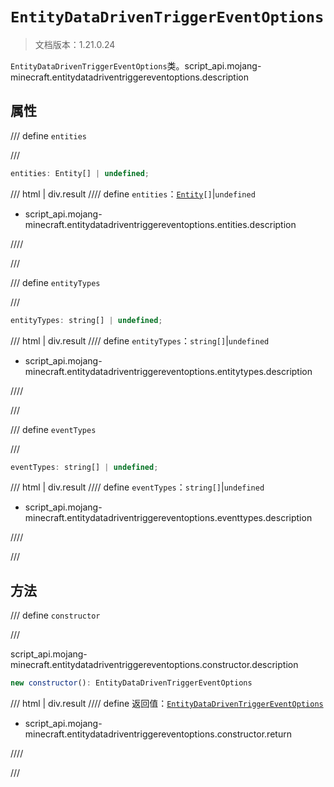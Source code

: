 # `EntityDataDrivenTriggerEventOptions`

> 文档版本：1.21.0.24

`EntityDataDrivenTriggerEventOptions`类。script_api.mojang-minecraft.entitydatadriventriggereventoptions.description

## 属性

/// define
`entities`


///

```js
entities: Entity[] | undefined;
```

/// html | div.result
//// define
`entities`：<code><a href="../entity/">Entity</a>[]</code>|`undefined`

- script_api.mojang-minecraft.entitydatadriventriggereventoptions.entities.description


////

///


/// define
`entityTypes`


///

```js
entityTypes: string[] | undefined;
```

/// html | div.result
//// define
`entityTypes`：`string[]`|`undefined`

- script_api.mojang-minecraft.entitydatadriventriggereventoptions.entitytypes.description


////

///


/// define
`eventTypes`


///

```js
eventTypes: string[] | undefined;
```

/// html | div.result
//// define
`eventTypes`：`string[]`|`undefined`

- script_api.mojang-minecraft.entitydatadriventriggereventoptions.eventtypes.description


////

///


## 方法

/// define
`constructor`


///

script_api.mojang-minecraft.entitydatadriventriggereventoptions.constructor.description

```js
new constructor(): EntityDataDrivenTriggerEventOptions
```

/// html | div.result
//// define
返回值：[`EntityDataDrivenTriggerEventOptions`](./entitydatadriventriggereventoptions.md)

- script_api.mojang-minecraft.entitydatadriventriggereventoptions.constructor.return


////

///

